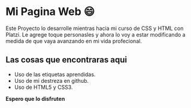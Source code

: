 # Mi Pagina Web 😄
Este Proyecto lo desarrolle mientras hacia mi curso de CSS y HTML con Platzi.
Le agrege toque personasles y ahora lo voy a estar modificando a medida de que vaya avanzando en mi vida profecional.

## Las cosas que encontraras aqui
* Uso de las etiquetas aprendidas.
* Uso de mi destreza en github.
* Uso de HTML5 y CSS3.


**Espero que lo disfruten**
